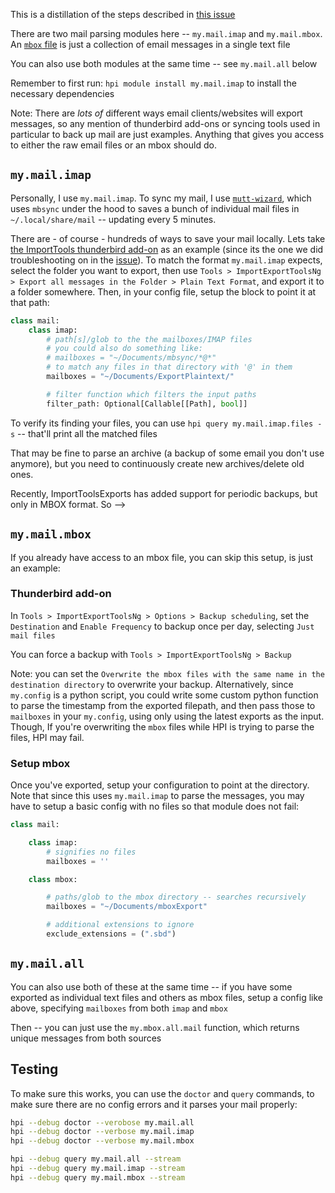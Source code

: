 This is a distillation of the steps described in [this issue](https://github.com/purarue/HPI/issues/15)

There are two mail parsing modules here -- `my.mail.imap` and `my.mail.mbox`. An [`mbox` file](https://docs.python.org/3/library/mailbox.html) is just a collection of email messages in a single text file

You can also use both modules at the same time -- see `my.mail.all` below

Remember to first run: `hpi module install my.mail.imap` to install the necessary dependencies

Note: There are _lots of_ different ways email clients/websites will export messages, so any mention of thunderbird add-ons or syncing tools used in particular to back up mail are just examples. Anything that gives you access to either the raw email files or an mbox should do.

## `my.mail.imap`

Personally, I use `my.mail.imap`. To sync my mail, I use [`mutt-wizard`](https://github.com/LukeSmithxyz/mutt-wizard/), which uses `mbsync` under the hood to saves a bunch of individual mail files in `~/.local/share/mail` -- updating every 5 minutes.

There are - of course - hundreds of ways to save your mail locally. Lets take [the ImportTools thunderbird add-on](https://addons.thunderbird.net/en-US/thunderbird/addon/importexporttools-ng/) as an example (since its the one we did troubleshooting on in the [issue](https://github.com/purarue/HPI/issues/15)). To match the format `my.mail.imap` expects, select the folder you want to export, then use `Tools > ImportExportToolsNg > Export all messages in the Folder > Plain Text Format`, and export it to a folder somewhere. Then, in your config file, setup the block to point it at that path:

```python
class mail:
    class imap:
        # path[s]/glob to the the mailboxes/IMAP files
        # you could also do something like:
        # mailboxes = "~/Documents/mbsync/*@*"
        # to match any files in that directory with '@' in them
        mailboxes = "~/Documents/ExportPlaintext/"

        # filter function which filters the input paths
        filter_path: Optional[Callable[[Path], bool]]
```

To verify its finding your files, you can use `hpi query my.mail.imap.files -s` -- that'll print all the matched files

That may be fine to parse an archive (a backup of some email you don't use anymore), but you need to continuously create new archives/delete old ones.

Recently, ImportToolsExports has added support for periodic backups, but only in MBOX format. So -->

## `my.mail.mbox`

If you already have access to an mbox file, you can skip this setup, is just an example:

### Thunderbird add-on

In `Tools > ImportExportToolsNg > Options > Backup scheduling`, set the `Destination` and `Enable Frequency` to backup once per day, selecting `Just mail files`

You can force a backup with `Tools > ImportExportToolsNg > Backup`

Note: you can set the `Overwrite the mbox files with the same name in the destination directory` to overwrite your backup. Alternatively, since `my.config` is a python script, you could write some custom python function to parse the timestamp from the exported filepath, and then pass those to `mailboxes` in your `my.config`, using only using the latest exports as the input. Though, If you're overwriting the `mbox` files while HPI is trying to parse the files, HPI may fail.

### Setup mbox

Once you've exported, setup your configuration to point at the directory. Note that since this uses `my.mail.imap` to parse the messages, you may have to setup a basic config with no files so that module does not fail:

```python
class mail:

    class imap:
        # signifies no files
        mailboxes = ''

    class mbox:

        # paths/glob to the mbox directory -- searches recursively
        mailboxes = "~/Documents/mboxExport"

        # additional extensions to ignore
        exclude_extensions = (".sbd")
```

## `my.mail.all`

You can also use both of these at the same time -- if you have some exported as individual text files and others as mbox files, setup a config like above, specifying `mailboxes` from both `imap` and `mbox`

Then -- you can just use the `my.mbox.all.mail` function, which returns unique messages from both sources

## Testing

To make sure this works, you can use the `doctor` and `query` commands, to make sure there are no config errors and it parses your mail properly:

```bash
hpi --debug doctor --verobose my.mail.all
hpi --debug doctor --verbose my.mail.imap
hpi --debug doctor --verbose my.mail.mbox
```

```bash
hpi --debug query my.mail.all --stream
hpi --debug query my.mail.imap --stream
hpi --debug query my.mail.mbox --stream
```
